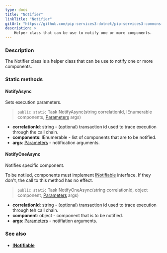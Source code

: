 ```yaml
---
type: docs
title: "Notifier"
linkTitle: "Notifier"
gitUrl: "https://github.com/pip-services3-dotnet/pip-services3-commons-dotnet"
description: >
    Helper class that can be use to notify one or more components.
---
```


### Description

The Notifier class is a helper class that can be use to notify one or more components.

### Static methods

#### NotifyAsync
Sets execution parameters.

> `public static` Task NotifyAsync(string correlationId, IEnumerable components, [Parameters](../parameters) args)

- **correlationId**: string - (optional) transaction id used to trace execution through the call chain.
- **components**: IEnumerable - list of components that are to be notified.
- **args**: [Parameters](../parameters) - notification arguments.

#### NotifyOneAsync
Notifies specific component.

To be notiied, components must implement [INotifiable](../inotifiable) interface.
If they don't, the call to this method has no effect.

> `public static` Task NotifyOneAsync(string correlationId, object component, [Parameters](../parameters) args)

- **correlationId**: string - (optional) transaction id used to trace execution through teh call chain.
- **component**: object - component that is to be notified.
- **args**: [Parameters](../parameters) - notifiation arguments.


### See also
- #### [INotifiable](../inotifiable)
